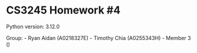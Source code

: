 # CS3245 Homework #4

Python version: 3.12.0

Group:
    - Ryan Aidan (A0218327E)
    - Timothy Chia (A0255343H)
    - Member 3 ()
